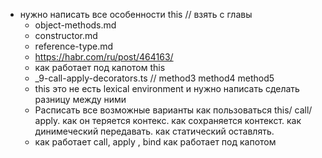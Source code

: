 - нужно написать все особенности this // взять с главы
    - object-methods.md
    - constructor.md
    - reference-type.md
    - https://habr.com/ru/post/464163/
    - как работает под капотом this
    - _9-call-apply-decorators.ts // method3 method4 method5
    - this это не есть lexical environment и нужно написать сделать разницу между ними
    - Расписать все возможные варианты как пользоваться this/ call/ apply. как он теряется контекс. как сохраняется
      контекст. как динимеческий передавать. как статический оставлять.
    - как работает call, apply , bind как работает под капотом
